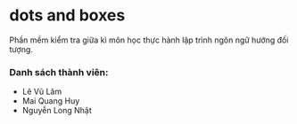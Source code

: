 # dots and boxes #

Phần mềm kiểm tra giữa kì môn học thực hành lập trình ngôn ngữ hướng đối tượng.

### Danh sách thành viên: ###

* Lê Vũ Lâm
* Mai Quang Huy
* Nguyễn Long Nhật
